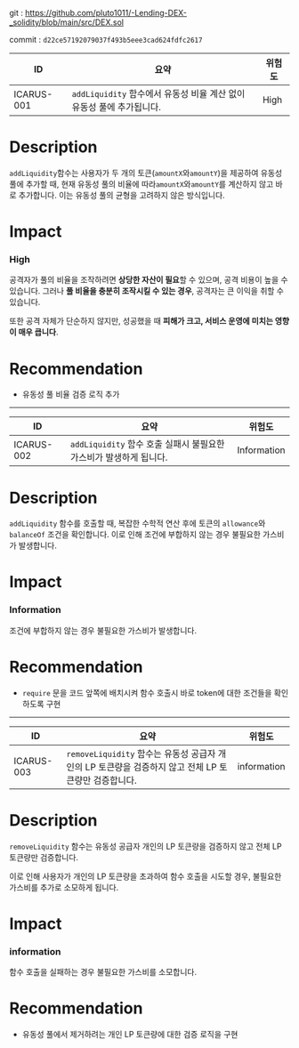 git : https://github.com/pluto1011/-Lending-DEX-_solidity/blob/main/src/DEX.sol

commit : `d22ce57192079037f493b5eee3cad624fdfc2617`

| **ID** | **요약** | **위험도** |
| --- | --- | --- |
| ICARUS-001 | `addLiquidity` 함수에서 유동성 비율 계산 없이 유동성 풀에 추가됩니다. | High |

# Description

`addLiquidity`함수는 사용자가 두 개의 토큰(`amountX`와`amountY`)을 제공하여 유동성 풀에 추가할 때, 현재 유동성 풀의 비율에 따라`amountX`와`amountY`를 계산하지 않고 바로 추가합니다. 이는 유동성 풀의 균형을 고려하지 않은 방식입니다.

# Impact

### High

공격자가 풀의 비율을 조작하려면 **상당한 자산이 필요**할 수 있으며, 공격 비용이 높을 수 있습니다. 그러나 **풀 비율을 충분히 조작시킬 수 있는 경우**, 공격자는 큰 이익을 취할 수 있습니다. 

또한 공격 자체가 단순하지 않지만, 성공했을 때 **피해가 크고, 서비스 운영에 미치는 영향이 매우 큽니다**.

# Recommendation

- 유동성 풀 비율 검증 로직 추가

---

| **ID** | **요약** | **위험도** |
| --- | --- | --- |
| ICARUS-002 | `addLiquidity` 함수 호출 실패시 불필요한 가스비가 발생하게 됩니다. | Information |

# Description

`addLiquidity` 함수를 호출할 때, 복잡한 수학적 연산 후에 토큰의 `allowance`와 `balanceOf` 조건을 확인합니다. 이로 인해 조건에 부합하지 않는 경우 불필요한 가스비가 발생합니다.

# Impact

### Information

조건에 부합하지 않는 경우 불필요한 가스비가 발생합니다.

# Recommendation

- `require` 문을 코드 앞쪽에 배치시켜 함수 호출시 바로 token에 대한 조건들을 확인하도록 구현

---

| **ID** | **요약** | **위험도** |
| --- | --- | --- |
| ICARUS-003 | `removeLiquidity` 함수는 유동성 공급자 개인의 LP 토큰량을 검증하지 않고 전체 LP 토큰량만 검증합니다. | information |

# Description

`removeLiquidity` 함수는 유동성 공급자 개인의 LP 토큰량을 검증하지 않고 전체 LP 토큰량만 검증합니다. 

이로 인해 사용자가 개인의 LP 토큰량을 초과하여 함수 호출을 시도할 경우, 불필요한 가스비를 추가로 소모하게 됩니다.

# Impact

### information

함수 호출을 실패하는 경우 불필요한 가스비를 소모합니다.

# Recommendation

- 유동성 풀에서 제거하려는 개인 LP 토큰량에 대한 검증 로직을 구현